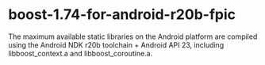 # boost-1.74-for-android-r20b-fpic
The maximum available static libraries on the Android platform are compiled using the Android NDK r20b toolchain + Android API 23, including libboost_context.a and libboost_coroutine.a.
